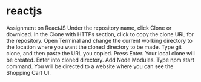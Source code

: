 # reactjs
Assignment on ReactJS
Under the repository name, click Clone or download.
In the Clone with HTTPs section, click to copy the clone URL for the repository.
Open Terminal and change the current working directory to the location where you want the cloned directory to be made.
Type git clone, and then paste the URL you copied. Press Enter.
Your local clone will be created.
Enter into cloned directory.
Add Node Modules.
Type npm start command.
You will be directed to a website where you can see the Shopping Cart UI.
